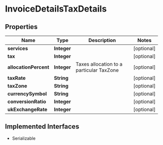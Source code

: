 

# InvoiceDetailsTaxDetails


## Properties

Name | Type | Description | Notes
------------ | ------------- | ------------- | -------------
**services** | **Integer** |  |  [optional]
**tax** | **Integer** |  |  [optional]
**allocationPercent** | **Integer** | Taxes allocation to a particular TaxZone |  [optional]
**taxRate** | **String** |  |  [optional]
**taxZone** | **String** |  |  [optional]
**currencySymbol** | **String** |  |  [optional]
**conversionRatio** | **Integer** |  |  [optional]
**ukExchangeRate** | **Integer** |  |  [optional]


## Implemented Interfaces

* Serializable


